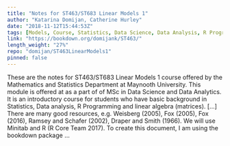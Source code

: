 ```yaml
---
title: "Notes for ST463/ST683 Linear Models 1"
author: "Katarina Domijan, Catherine Hurley"
date: "2018-11-12T15:44:53Z"
tags: [Models, Course, Statistics, Data Science, Data Analysis, R Programming, Package]
link: "https://bookdown.org/domijank/ST463/"
length_weight: "27%"
repo: "domijan/ST463LinearModels1"
pinned: false
---
```


These are the notes for ST463/ST683 Linear Models 1 course offered by the Mathematics and Statistics Department at Maynooth University. This module is offered at as a part of of MSc in Data Science and Data Analytics. It is an introductory course for students who have basic background in Statistics, Data analysis, R Programming and linear algebra (matrices). [...] There are many good resources, e.g. Weisberg (2005), Fox (2005), Fox (2016), Ramsey and Schafer (2002), Draper and Smith (1966). We will use Minitab and R (R Core Team 2017). To create this document, I am using the bookdown package ...
